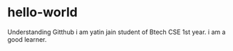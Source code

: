 # hello-world
Understanding Gitthub
i am yatin jain student of Btech CSE 1st year. i am a good learner.
